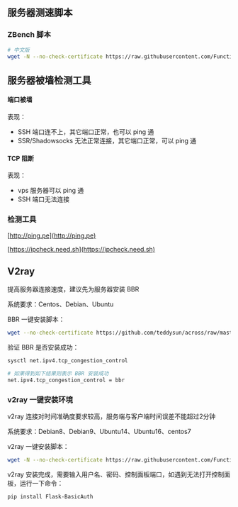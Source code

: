 ## 服务器测速脚本

### ZBench 脚本

```bash
# 中文版
wget -N --no-check-certificate https://raw.githubusercontent.com/FunctionClub/ZBench.master/ZBench-CN.sh && bash ZBench-CN.sh

```

## 服务器被墙检测工具

#### 端口被墙

表现：

- SSH 端口连不上，其它端口正常，也可以 ping 通
- SSR/Shadowsocks 无法正常连接，其它端口正常，可以 ping 通

#### TCP 阻断

表现：

- vps 服务器可以 ping 通
- SSH 端口无法连接

### 检测工具

[http://ping.pe](http://ping.pe)

[https://ipcheck.need.sh](https://ipcheck.need.sh)





## V2ray

提高服务器连接速度，建议先为服务器安装 BBR

系统要求：Centos、Debian、Ubuntu

BBR 一键安装脚本：

```bash
wget --no-check-certificate https://github.com/teddysun/across/raw/master/bbr.sh && chmod +x bbr.sh && ./bbr.sh
```

验证 BBR 是否安装成功：

```bash
sysctl net.ipv4.tcp_congestion_control

# 如果得到如下结果则表示 BBR 安装成功
net.ipv4.tcp_congestion_control = bbr
```



### v2ray 一键安装环境

v2ray 连接对时间准确度要求较高，服务端与客户端时间误差不能超过2分钟

系统要求：Debian8、Debian9、Ubuntu14、Ubuntu16、centos7

v2ray 一键安装脚本：

```bash
wget -N --no-check-certificate https://raw.githubusercontent.com/FunctionClub/V2ray.Fun/master/install.sh && bash install.sh
```

v2ray 安装完成，需要输入用户名、密码、控制面板端口，如遇到无法打开控制面板，运行一下命令：

`pip install Flask-BasicAuth`

